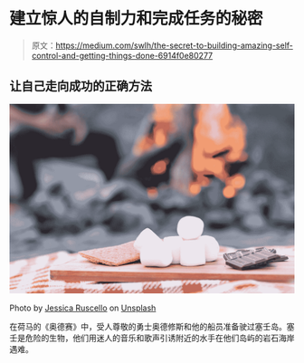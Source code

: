 # 建立惊人的自制力和完成任务的秘密

> 原文：<https://medium.com/swlh/the-secret-to-building-amazing-self-control-and-getting-things-done-6914f0e80277>

## 让自己走向成功的正确方法

![](img/3d63e18f7650e2d44d3a4effbd8b745a.png)

Photo by [Jessica Ruscello](https://unsplash.com/@jruscello?utm_source=medium&utm_medium=referral) on [Unsplash](https://unsplash.com?utm_source=medium&utm_medium=referral)

在荷马的《奥德赛》中，受人尊敬的勇士奥德修斯和他的船员准备驶过塞壬岛。塞壬是危险的生物，他们用迷人的音乐和歌声引诱附近的水手在他们岛屿的岩石海岸遇难。